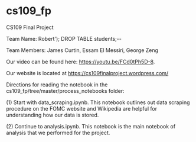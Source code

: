 # cs109_fp

CS109 Final Project

Team Name: Robert'); DROP TABLE students;--

Team Members: James Curtin, Essam El Messiri, George Zeng

Our video can be found here: https://youtu.be/FCd0tPh5D-8. 

Our website is located at https://cs109finalproject.wordpress.com/

Directions for reading the notebook in the cs109_fp/tree/master/process_notebooks folder:

(1) Start with data_scraping.ipynb. This notebook outlines out data scraping procedure on the FOMC website and Wikipedia are helpful for understanding how our data is stored.

(2) Continue to analysis.ipynb. This notebook is the main notebook of analysis that we performed for the project.

